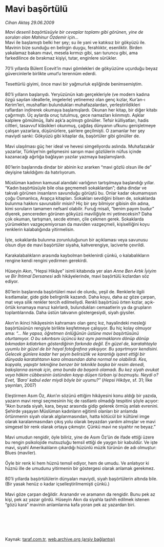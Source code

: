 # Mavi başörtülü

*Cihan Aktaş 29.06.2009*

<div class="taraf_structure_2col_1zq">
<div class="margen_n">



 <p><i>Mavi desenli başörtüsüyle bir cevaplar toplamı gibi görünen, yine de soruları olan Mahinur Özdemir için... <br/></i>Mavi ile başlamıştı belki her şey; su ile yani ve katıksız bir gökyüzü ile. Mavinin bize sunduğu en belirgin duygu, ferahlıktır, esenliktir. Birden yakalamaz bakanı mavi, mesela kırmızı gibi, sarı turuncu gibi, ama farkedilince de bırakmaz kişiyi, tutar, enginlere sürükler. <br/><br/>70’li yıllarda Bülent Ecevit’in mavi gömlekleri de gökyüzüne uçurduğu beyaz güvercinlerle birlikte <i>umut</i>’u terennüm ederdi.<br/><br/>Tesettürlü giyimi, önce mavi bir yağmurluk eşliğinde benimsemiştim. <br/><br/>80’li yılların başlarıydı. Yeryüzünün katı gerçekleriyle (ve modern kadına özgü sayılan ideallerle, imgelerle) yetinemez olan genç kızlar, Kur’an-ı Kerim’leri, mushafları bulundukları muhafazalardan, yerleştirildikleri raflardan indirerek okumaya başlamışlardı. Okunan her kitap, bir diğer kitabı çağırmıştı. Üç aylarda oruç tutulmuş, gece namazları kılınmıştı. Aşklar kalplere gömülmüş, İlahi aşk’a açılmıştı gönüller. Tefsir külliyatları, hadis ciltleri, tasavvuf klâsikleri okunmuş, çağdaş dünyanın ufkunu genişletmeye çalışan yazarlara, düşünürlere, şairlere geçilmişti. O zamanlar her şey maviydi sanki: Gökyüzü gibi kitaplar da, başörtüler gibi gönüller de.<br/><br/>Mavi ulaşılması güç her ideal ve hevesi simgeliyordu aslında. Muhafazakâr yazarlar, Türkiye’nin gelişmesini sarışın mavi gözlülerin nüfus içinde kazanacağı ağırlığa bağlayan yazılar yazmaya başlamışlardı.<br/><br/>80’lerin başlarında dindar bir abinin kız ararken “mavi gözlü olsun ille de” deyişine takıldığımı da hatırlıyorum. <br/><br/>Müslüman kadının kamusal alandaki varlığının tartışılmaya başlandığı yıllar. “Kadın başörtüsüyle bile olsa geçmemeli sokaklardan”; daha dindar ve takvalı görünen insanların savunduğu görüştü bu. Onlar kadar okumamışsın çoğu Osmanlıca, Arapça kitapları. Sokakları sevdiğini bilsen de, sokaklarda bulunma hakkını savunabilir misin? Hiç bir şey bilmiyor gibisin din adına, kimi soruların tamamen nefsanî olabilir. Furuğ misali, “benim payım budur” diyerek, pencereden görünen gökyüzü maviliğiyle mi yetineceksin? Daha çok okuman, tartışman, secde etmen, çile çekmen gerek. Sokaklarda yürümekten vazgeçemiyorsan da maviden vazgeçmeli, kişiselliğini koyu renklerin kalabalığında yitirmelisin. <br/><br/>İşte, sokaklarda bulunma zorunluluğunun bir açıklaması veya savunusu olsun diye de mavi başörtüler siyaha, kahverengiye, laciverte çevrildi. <br/><br/>Karakalabalıkların arasında kaybolman beklenirdi çünkü, o kalabalıkların rengine kendi rengini yedirmen gerekirdi. <br/><br/>Hüseyin Akın, “Hepsi Hikâye” isimli kitabında yer alan <i>Anne Ben Artık İyiyim ve Bir İhtimal Dersanesi</i> adlı hikâyelerinde, mavi başörtülü kızlardan söz ediyor. <br/><br/>80’lerin başlarında başörtüleri mavi de olurdu, yeşil de. Renklerle ilgili kısıtlamalar, gide gide belirginlik kazandı. Daha koyu, daha az göze çarpan, mat veya silik renkler tercih edilmeliydi. Renkli başörtüsü örten kızlar, açık-örtük kınamaya maruz kalırlardı, bulundukları cemaatlerin ya da grupların toplantılarında. Daha üstün takvanın göstergesiydi, siyah giysiler.<br/><br/>Akın’ın ikinci hikâyesinin kahramanı olan genç kız, hayalindeki mesleği başörtüsünün rengiyle birlikte keşfetmeye çalışıyor. Bu hiç kolay olmuyor ama:<i> “... Ne yapsa, öğretmen önlüğünün üstüne mavi başörtüsünü oturtamıyor. O bu sıkıntısını üçüncü kez aynı parmaklarını dönüp dönüp bıkmadan kıtlatırken gösterdiğinin farkında değil. En güzel de, karatahtayla uyumlu bir güzel de bir hayal fotoğrafına yakışıyor. Bu şaşırtmıyor kendisini. Gelecek günlere kadar her şeyin belirsizlik ve karanlığı işaret ettiği bir dünyada karatahtanın kara olmasından daha normal ne olabilirdi. Kes, kopyala, yapıştır tekniğine benzer bir teknikle başka bir resim denedi, bakışlarına asmak için, ama bunda da başarılı olamadı. Bu kez siyah avukat veya hâkim cübbesinin üstünden kayıp düşen türban işi bozmuştu. Neydi o? Evet, ‘Baro’ kabul eder miydi böyle bir uyumu?” </i>(<i>Hepsi Hikâye</i>, sf. 31; İlke yayınları, 2007)<br/><br/>Eleştirmen Asım Öz, Akın’ın sözünü ettiğim hikâyesini konu aldığı bir yazıda, yazarın mavi rengi seçmesinin hiç de rastlantı olmadığı tespitini şöyle açıyor: “Akın burada siyah, kara, beyaz arasında gidip gelerek örmüş anlatı evrenini. Şehirde yaşayan Müslüman kadınların eğitimli olanları bir anlamda örtünmenin siyah olarak algılanmasından, hatta kötücül bir kültürel imge olarak karalanmasından çıkış yolu olarak beyazdan yardım almışlar ve mavi simgesel bir renk olarak ortaya çıkmıştır. Çünkü mavi ne siyahtır ne beyaz.”<br/><br/>Mavi umudun rengidir, öyle biliriz, yine de Asım Öz’ün de ifade ettiği üzere bu rengin psikolojide mutsuzluğu temsil ettiği de yaygın bir kabuldür. Ve işte mavi, siyahî Amerikalıların çıkardığı hüzünlü müzik türünün de adı olmuştur: Blues (maviler).<br/><br/>Öyle bir renk ki hem hüznü temsil ediyor, hem de umudu. Ve anlatıyor ki hüznü ille de umudunu yitirmenin bir göstergesi olarak anlamak gerekmez. <br/><br/>80’li yıllarda başörtülülerin dünyaları maviydi, siyah başörtülerin altında bile. (Bir yasak henüz o kadar içselleştirilmemişti çünkü.)<br/><br/>Mavi göze çarpan değildir. Aranandır ve aramanın da rengidir. Bunu pek az kişi, pek az yazar gördü. Hüseyin Akın da siyahla tashih edilmek istenen “gözü kara” mavinin anlamlarına kafa yoran pek az yazardan biri.  </p>
<br/>
<br/>
<br/>



<br/>


<div id="taraf_not">
</div>

</div>


</div>

Kaynak: [taraf.com.tr](http://www.taraf.com.tr:80/makale/6291.htm), [web.archive.org (arşiv bağlantısı)](http://web.archive.org/web/20090917084814/http://www.taraf.com.tr:80/makale/6291.htm)
